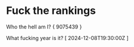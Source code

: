 # Fuck the rankings

Who the hell am I?
{ 9075439 }

What fucking year is it?
[ 2024-12-08T19:30:00Z ]
